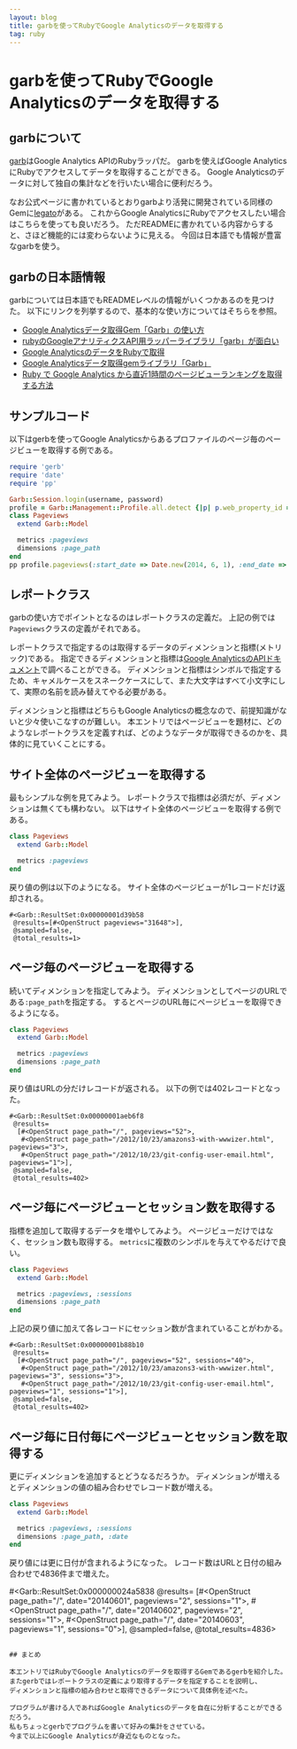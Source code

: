 ```yaml
---
layout: blog
title: garbを使ってRubyでGoogle Analyticsのデータを取得する
tag: ruby
---
```


# garbを使ってRubyでGoogle Analyticsのデータを取得する

## garbについて

[garb](https://github.com/Sija/garb)はGoogle Analytics APIのRubyラッパだ。
garbを使えばGoogle AnalyticsにRubyでアクセスしてデータを取得することができる。
Google Analyticsのデータに対して独自の集計などを行いたい場合に便利だろう。

なお公式ページに書かれているとおりgarbより活発に開発されている同様のGemに[legato](https://github.com/tpitale/legato)がある。
これからGoogle AnalyticsにRubyでアクセスしたい場合はこちらを使っても良いだろう。
ただREADMEに書かれている内容からすると、さほど機能的には変わらないように見える。
今回は日本語でも情報が豊富なgarbを使う。

## garbの日本語情報

garbについては日本語でもREADMEレベルの情報がいくつかあるのを見つけた。
以下にリンクを列挙するので、基本的な使い方についてはそちらを参照。

- [Google Analyticsデータ取得Gem「Garb」の使い方 ](http://tsuchikazu.net/googel_analytics_gar/)
- [rubyのGoogleアナリティクスAPI用ラッパーライブラリ「garb」が面白い](http://web-analytics-or-die.org/2011/12/garb/)
- [Google AnalyticsのデータをRubyで取得 ](http://mn-memo.com/archives/894)
- [Google Analyticsデータ取得gemライブラリ「Garb」](http://d.hatena.ne.jp/deeeki/20110626/google_analytics_garb)
- [Ruby で Google Analytics から直近1時間のページビューランキングを取得する方法](http://tilfin.hatenablog.com/entry/20120905/1346807962)

## サンプルコード

以下はgerbを使ってGoogle Analyticsからあるプロファイルのページ毎のページビューを取得する例である。

~~~~ruby
require 'gerb'
require 'date'
require 'pp'

Garb::Session.login(username, password)
profile = Garb::Management::Profile.all.detect {|p| p.web_property_id == 'UA-XXXXXXX-X'}
class Pageviews
  extend Garb::Model

  metrics :pageviews
  dimensions :page_path
end
pp profile.pageviews(:start_date => Date.new(2014, 6, 1), :end_date => Date.new(2014, 6, 30))
~~~~

## レポートクラス

garbの使い方でポイントとなるのはレポートクラスの定義だ。
上記の例では`Pageviews`クラスの定義がそれである。

レポートクラスで指定するのは取得するデータのディメンションと指標(メトリック)である。
指定できるディメンションと指標は[Google AnalyticsのAPIドキュメント](https://developers.google.com/analytics/devguides/reporting/core/dimsmets)で調べることができる。
ディメンションと指標はシンボルで指定するため、キャメルケースをスネークケースにして、また大文字はすべて小文字にして、実際の名前を読み替えてやる必要がある。

ディメンションと指標はどちらもGoogle Analyticsの概念なので、前提知識がないと少々使いこなすのが難しい。
本エントリではページビューを題材に、どのようなレポートクラスを定義すれば、どのようなデータが取得できるのかを、具体的に見ていくことにする。

## サイト全体のページビューを取得する

最もシンプルな例を見てみよう。
レポートクラスで指標は必須だが、ディメンションは無くても構わない。
以下はサイト全体のページビューを取得する例である。

~~~~ruby
class Pageviews
  extend Garb::Model

  metrics :pageviews
end
~~~~

戻り値の例は以下のようになる。
サイト全体のページビューが1レコードだけ返却される。

~~~~
#<Garb::ResultSet:0x00000001d39b58
 @results=[#<OpenStruct pageviews="31648">],
 @sampled=false,
 @total_results=1>
~~~~

## ページ毎のページビューを取得する

続いてディメンションを指定してみよう。
ディメンションとしてページのURLである`:page_path`を指定する。
するとページのURL毎にページビューを取得できるようになる。

~~~~ruby
class Pageviews
  extend Garb::Model

  metrics :pageviews
  dimensions :page_path
end
~~~~

戻り値はURLの分だけレコードが返される。
以下の例では402レコードとなった。

~~~~
#<Garb::ResultSet:0x00000001aeb6f8
 @results=
  [#<OpenStruct page_path="/", pageviews="52">,
   #<OpenStruct page_path="/2012/10/23/amazons3-with-wwwizer.html", pageviews="3">,
   #<OpenStruct page_path="/2012/10/23/git-config-user-email.html", pageviews="1">],
 @sampled=false,
 @total_results=402>
~~~~

## ページ毎にページビューとセッション数を取得する

指標を追加して取得するデータを増やしてみよう。
ページビューだけではなく、セッション数も取得する。
`metrics`に複数のシンボルを与えてやるだけで良い。

~~~~ruby
class Pageviews
  extend Garb::Model

  metrics :pageviews, :sessions
  dimensions :page_path
end
~~~~

上記の戻り値に加えて各レコードにセッション数が含まれていることがわかる。

~~~~
#<Garb::ResultSet:0x00000001b88b10
 @results=
  [#<OpenStruct page_path="/", pageviews="52", sessions="40">,
   #<OpenStruct page_path="/2012/10/23/amazons3-with-wwwizer.html", pageviews="3", sessions="3">,
   #<OpenStruct page_path="/2012/10/23/git-config-user-email.html", pageviews="1", sessions="1">],
 @sampled=false,
 @total_results=402>
~~~~

## ページ毎に日付毎にページビューとセッション数を取得する

更にディメンションを追加するとどうなるだろうか。
ディメンションが増えるとディメンションの値の組み合わせでレコード数が増える。

~~~~ruby
class Pageviews
  extend Garb::Model

  metrics :pageviews, :sessions
  dimensions :page_path, :date
end
~~~~

戻り値には更に日付が含まれるようになった。
レコード数はURLと日付の組み合わせで4836件まで増えた。

#<Garb::ResultSet:0x000000024a5838
 @results=
  [#<OpenStruct page_path="/", date="20140601", pageviews="2", sessions="1">,
   #<OpenStruct page_path="/", date="20140602", pageviews="2", sessions="1">,
   #<OpenStruct page_path="/", date="20140603", pageviews="1", sessions="0">],
 @sampled=false,
 @total_results=4836>
~~~~

## まとめ

本エントリではRubyでGoogle Analyticsのデータを取得するGemであるgerbを紹介した。
またgerbではレポートクラスの定義により取得するデータを指定することを説明し、
ディメンションと指標の組み合わせと取得できるデータについて具体例を述べた。

プログラムが書ける人であればGoogle Analyticsのデータを自在に分析することができるだろう。
私もちょっとgerbでプログラムを書いて好みの集計をさせている。
今まで以上にGoogle Analyticsが身近なものとなった。
